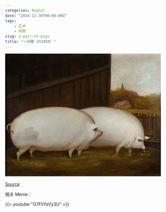 ```yaml
---
categories: Repost
date: "2024-11-30T00:00:00Z"
tags:
    - 艺术
    - 视频
slug: a-pair-of-pigs
title: "一对猪（约1850）"
---
```


![一对猪，油画，未知画家，约1850，民间艺术](CVCSC-0265.F-A-Pair-of-Pigs-English-School--Compton-Verney-photo-by-Jamie-Woodley.jpg)

[Source](https://www.comptonverney.org.uk/works/a-pair-of-pigs/)

相关 Meme：

{{< youtube "O7FIiYsVy3U" >}}
